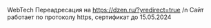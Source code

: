 WebTech
Переадресация на https://dzen.ru/?yredirect=true /n
Сайт работает по протоколу https, сертификат до 15.05.2024
